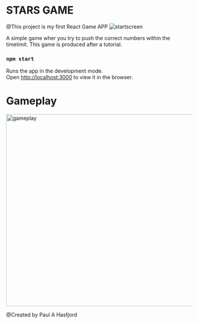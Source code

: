 #                             STARS GAME 
@This project is my first React Game APP 
<img alt="startscreen" src="https://user-images.githubusercontent.com/9897451/77173553-f4685f00-6abf-11ea-91ec-541f41080bae.png">

A simple game wher you try to push the correct numbers within the timelimit.
This game is produced after a tutorial.

### `npm start`

Runs the app in the development mode.<br />
Open [http://localhost:3000](http://localhost:3000) to view it in the browser.

# Gameplay

<img width="521" alt="gameplay" src="https://user-images.githubusercontent.com/9897451/77173286-8f146e00-6abf-11ea-8623-6440c201a2c1.png">

@Created by Paul A Hasfjord
